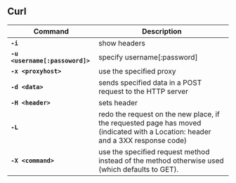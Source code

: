 ## Curl

Command | Description
------- | -----------
**`-i`** | show headers
**`-u <username[:passoword]>`** | specify username[:password]
**`-x <proxyhost>`** | use the specified proxy
**`-d <data>`** | sends specified data in a POST request to the HTTP server
**`-H <header>`** | sets header
**`-L`** | redo the request on the new place, if the requested page has moved (indicated with a Location: header and a 3XX response code)
**`-X <command>`** | use the  specified  request method instead of the method otherwise used (which defaults to GET).
